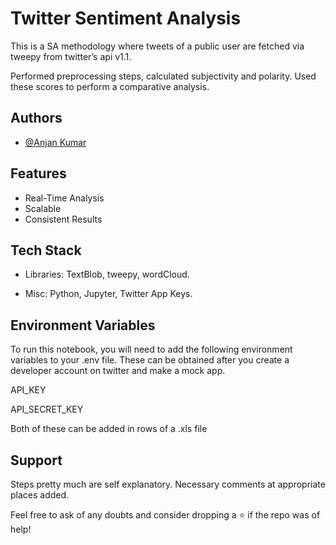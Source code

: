 
# Twitter Sentiment Analysis

This is a SA methodology where tweets of a public user are fetched via tweepy from twitter’s api v1.1.

Performed preprocessing steps, calculated subjectivity and polarity. Used these scores to perform a comparative analysis.



## Authors

- [@Anjan Kumar](https://github.com/Ak2000-7)


## Features

 - Real-Time Analysis
  - Scalable
 - Consistent Results




## Tech Stack
- Libraries: TextBlob, tweepy, wordCloud.

- Misc: Python, Jupyter, Twitter App Keys.


## Environment Variables

To run this notebook, you will need to add the following environment variables to your .env file. These can be obtained after you create a developer account on twitter and make a mock app.

API_KEY

API_SECRET_KEY

Both of these can be added in rows of a .xls file




## Support

Steps pretty much are self explanatory. Necessary comments at appropriate places added.

Feel free to ask of any doubts and consider dropping a ⭐ if the repo was of help!

